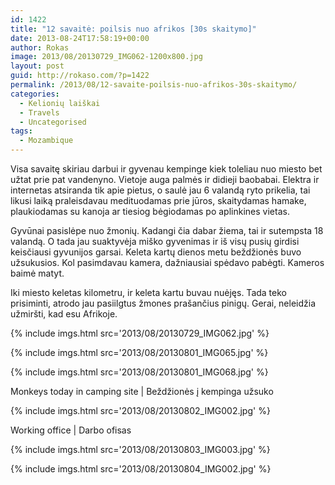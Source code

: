 ```yaml
---
id: 1422
title: "12 savaitė: poilsis nuo afrikos [30s skaitymo]"
date: 2013-08-24T17:58:19+00:00
author: Rokas
image: 2013/08/20130729_IMG062-1200x800.jpg
layout: post
guid: http://rokaso.com/?p=1422
permalink: /2013/08/12-savaite-poilsis-nuo-afrikos-30s-skaitymo/
categories:
  - Kelionių laiškai
  - Travels
  - Uncategorised
tags:
  - Mozambique
---
```


Visa savaitę skiriau darbui ir gyvenau kempinge kiek toleliau nuo miesto bet užtat prie pat vandenyno. Vietoje auga palmės ir didieji baobabai. Elektra ir internetas atsiranda tik apie pietus, o saulė jau 6 valandą ryto prikelia, tai likusi laiką praleisdavau medituodamas prie jūros, skaitydamas hamake, plaukiodamas su kanoja ar tiesiog bėgiodamas po aplinkines vietas.

Gyvūnai pasislėpe nuo žmonių. Kadangi čia dabar žiema, tai ir sutempsta 18 valandą. O tada jau suaktyvėja miško gyvenimas ir iš visų pusių girdisi keisčiausi gyvunijos garsai. Keleta kartų dienos metu beždžionės buvo užsukusios. Kol pasimdavau kamera, dažniausiai spėdavo pabėgti. Kameros baimė matyt.

Iki miesto keletas kilometru, ir keleta kartu buvau nuėjęs. Tada teko prisiminti, atrodo jau pasiilgtus žmones prašančius pinigų. Gerai, neleidžia užmiršti, kad esu Afrikoje.

{% include imgs.html src='2013/08/20130729_IMG062.jpg' %}

{% include imgs.html src='2013/08/20130801_IMG065.jpg' %}

{% include imgs.html src='2013/08/20130801_IMG068.jpg' %}

Monkeys today in camping site | Beždžionės į kempinga užsuko

{% include imgs.html src='2013/08/20130802_IMG002.jpg' %}

Working office | Darbo ofisas

{% include imgs.html src='2013/08/20130803_IMG003.jpg' %}

{% include imgs.html src='2013/08/20130804_IMG002.jpg' %}
